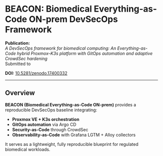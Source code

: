 # BEACON: Biomedical Everything-as-Code ON-prem DevSecOps Framework

**Publication:**  
*A DevSecOps framework for biomedical computing: An Everything-as-Code hybrid Proxmox–K3s platform with GitOps automation and adaptive CrowdSec hardening*  
Submitted to 

**DOI:** [10.5281/zenodo.17400332](https://doi.org/10.5281/zenodo.17400332)

---

## Overview
**BEACON (Biomedical Everything-as-Code ON-prem)** provides a reproducible DevSecOps baseline integrating:
- **Proxmox VE + K3s orchestration**
- **GitOps automation** via Argo CD
- **Security-as-Code** through CrowdSec
- **Observability-as-Code** with Grafana LGTM + Alloy collectors  

It serves as a lightweight, fully reproducible blueprint for regulated biomedical workloads.
